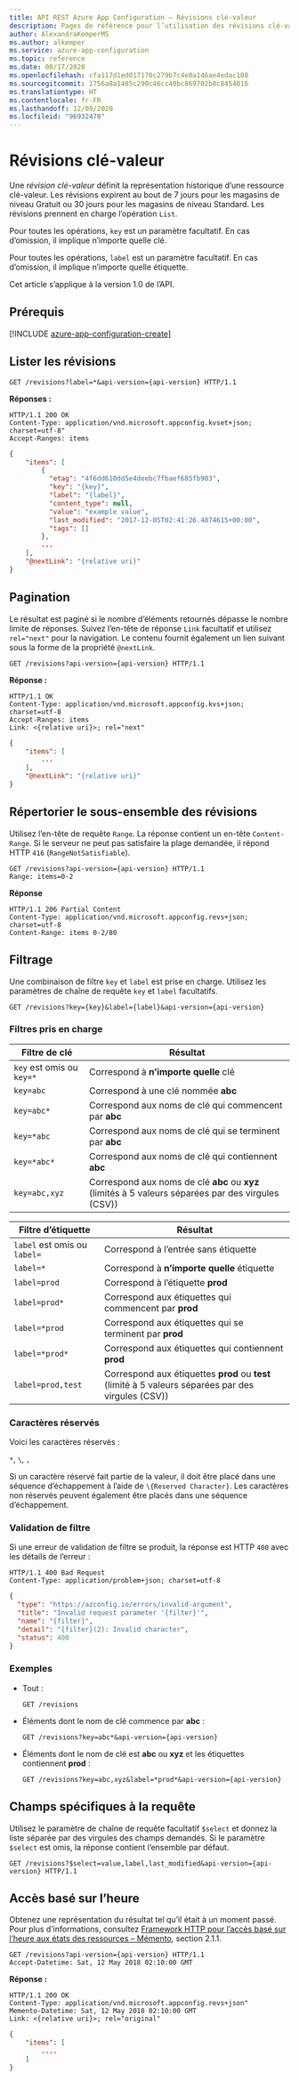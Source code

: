 ```yaml
---
title: API REST Azure App Configuration – Révisions clé-valeur
description: Pages de référence pour l’utilisation des révisions clé-valeur à l’aide de l’API REST Azure App Configuration.
author: AlexandraKemperMS
ms.author: alkemper
ms.service: azure-app-configuration
ms.topic: reference
ms.date: 08/17/2020
ms.openlocfilehash: cfa117d1ed017170c279b7c4e0a146ae4edac108
ms.sourcegitcommit: 1756a8a1485c290c46cc40bc869702b8c8454016
ms.translationtype: HT
ms.contentlocale: fr-FR
ms.lasthandoff: 12/09/2020
ms.locfileid: "96932470"
---
```

# <a name="key-value-revisions"></a>Révisions clé-valeur

Une *révision clé-valeur* définit la représentation historique d’une ressource clé-valeur. Les révisions expirent au bout de 7 jours pour les magasins de niveau Gratuit ou 30 jours pour les magasins de niveau Standard. Les révisions prennent en charge l’opération `List`.

Pour toutes les opérations, ``key`` est un paramètre facultatif. En cas d’omission, il implique n’importe quelle clé.

Pour toutes les opérations, ``label`` est un paramètre facultatif. En cas d’omission, il implique n’importe quelle étiquette.

Cet article s’applique à la version 1.0 de l’API.

## <a name="prerequisites"></a>Prérequis

[!INCLUDE [azure-app-configuration-create](../../includes/azure-app-configuration-rest-api-prereqs.md)]

## <a name="list-revisions"></a>Lister les révisions

```http
GET /revisions?label=*&api-version={api-version} HTTP/1.1
```

**Réponses :**

```http
HTTP/1.1 200 OK
Content-Type: application/vnd.microsoft.appconfig.kvset+json; charset=utf-8"
Accept-Ranges: items
```

```json
{
    "items": [
        {
          "etag": "4f6dd610dd5e4deebc7fbaef685fb903",
          "key": "{key}",
          "label": "{label}",
          "content_type": null,
          "value": "example value",
          "last_modified": "2017-12-05T02:41:26.4874615+00:00",
          "tags": []
        },
        ...
    ],
    "@nextLink": "{relative uri}"
}
```

## <a name="pagination"></a>Pagination

Le résultat est paginé si le nombre d’éléments retournés dépasse le nombre limite de réponses. Suivez l’en-tête de réponse ``Link`` facultatif et utilisez ``rel="next"`` pour la navigation. Le contenu fournit également un lien suivant sous la forme de la propriété ``@nextLink``.

```http
GET /revisions?api-version={api-version} HTTP/1.1
```

**Réponse :**

```http
HTTP/1.1 OK
Content-Type: application/vnd.microsoft.appconfig.kvs+json; charset=utf-8
Accept-Ranges: items
Link: <{relative uri}>; rel="next"
```

```json
{
    "items": [
        ...
    ],
    "@nextLink": "{relative uri}"
}
```

## <a name="list-subset-of-revisions"></a>Répertorier le sous-ensemble des révisions

Utilisez l’en-tête de requête `Range`. La réponse contient un en-tête `Content-Range`. Si le serveur ne peut pas satisfaire la plage demandée, il répond HTTP `416` (`RangeNotSatisfiable`).

```http
GET /revisions?api-version={api-version} HTTP/1.1
Range: items=0-2
```

**Réponse**

```http
HTTP/1.1 206 Partial Content
Content-Type: application/vnd.microsoft.appconfig.revs+json; charset=utf-8
Content-Range: items 0-2/80
```

## <a name="filtering"></a>Filtrage

Une combinaison de filtre `key` et `label` est prise en charge.
Utilisez les paramètres de chaîne de requête `key` et `label` facultatifs.

```http
GET /revisions?key={key}&label={label}&api-version={api-version}
```

### <a name="supported-filters"></a>Filtres pris en charge

|Filtre de clé|Résultat|
|--|--|
|`key` est omis ou `key=*`|Correspond à **n’importe quelle** clé|
|`key=abc`|Correspond à une clé nommée **abc**|
|`key=abc*`|Correspond aux noms de clé qui commencent par **abc**|
|`key=*abc`|Correspond aux noms de clé qui se terminent par **abc**|
|`key=*abc*`|Correspond aux noms de clé qui contiennent **abc**|
|`key=abc,xyz`|Correspond aux noms de clé **abc** ou **xyz** (limités à 5 valeurs séparées par des virgules (CSV))|

|Filtre d’étiquette|Résultat|
|--|--|
|`label` est omis ou `label=`|Correspond à l’entrée sans étiquette|
|`label=*`|Correspond à **n’importe quelle** étiquette|
|`label=prod`|Correspond à l’étiquette **prod**|
|`label=prod*`|Correspond aux étiquettes qui commencent par **prod**|
|`label=*prod`|Correspond aux étiquettes qui se terminent par **prod**|
|`label=*prod*`|Correspond aux étiquettes qui contiennent **prod**|
|`label=prod,test`|Correspond aux étiquettes **prod** ou **test** (limité à 5 valeurs séparées par des virgules (CSV))|

### <a name="reserved-characters"></a>Caractères réservés

Voici les caractères réservés :

`*`, `\`, `,`

Si un caractère réservé fait partie de la valeur, il doit être placé dans une séquence d’échappement à l’aide de `\{Reserved Character}`. Les caractères non réservés peuvent également être placés dans une séquence d’échappement.

### <a name="filter-validation"></a>Validation de filtre

Si une erreur de validation de filtre se produit, la réponse est HTTP `400` avec les détails de l’erreur :

```http
HTTP/1.1 400 Bad Request
Content-Type: application/problem+json; charset=utf-8
```

```json
{
  "type": "https://azconfig.io/errors/invalid-argument",
  "title": "Invalid request parameter '{filter}'",
  "name": "{filter}",
  "detail": "{filter}(2): Invalid character",
  "status": 400
}
```

### <a name="examples"></a>Exemples

- Tout :

    ```http
    GET /revisions
    ```

- Éléments dont le nom de clé commence par **abc** :

    ```http
    GET /revisions?key=abc*&api-version={api-version}
    ```

- Éléments dont le nom de clé est **abc** ou **xyz** et les étiquettes contiennent **prod** :

    ```http
    GET /revisions?key=abc,xyz&label=*prod*&api-version={api-version}
    ```

## <a name="request-specific-fields"></a>Champs spécifiques à la requête

Utilisez le paramètre de chaîne de requête facultatif `$select` et donnez la liste séparée par des virgules des champs demandés. Si le paramètre `$select` est omis, la réponse contient l’ensemble par défaut.

```http
GET /revisions?$select=value,label,last_modified&api-version={api-version} HTTP/1.1
```

## <a name="time-based-access"></a>Accès basé sur l’heure

Obtenez une représentation du résultat tel qu’il était à un moment passé. Pour plus d’informations, consultez [Framework HTTP pour l’accès basé sur l’heure aux états des ressources – Mémento](https://tools.ietf.org/html/rfc7089#section-2.1), section 2.1.1.

```http
GET /revisions?api-version={api-version} HTTP/1.1
Accept-Datetime: Sat, 12 May 2018 02:10:00 GMT
```

**Réponse :**

```http
HTTP/1.1 200 OK
Content-Type: application/vnd.microsoft.appconfig.revs+json"
Memento-Datetime: Sat, 12 May 2018 02:10:00 GMT
Link: <{relative uri}>; rel="original"
```

```json
{
    "items": [
        ....
    ]
}
```
